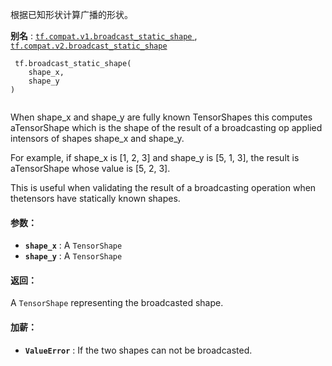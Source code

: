 根据已知形状计算广播的形状。

**别名** : [ `tf.compat.v1.broadcast_static_shape` ](/api_docs/python/tf/broadcast_static_shape), [ `tf.compat.v2.broadcast_static_shape` ](/api_docs/python/tf/broadcast_static_shape)

```
 tf.broadcast_static_shape(
    shape_x,
    shape_y
)
 
```

When shape_x and shape_y are fully known TensorShapes this computes aTensorShape which is the shape of the result of a broadcasting op applied intensors of shapes shape_x and shape_y.

For example, if shape_x is [1, 2, 3] and shape_y is [5, 1, 3], the result is aTensorShape whose value is [5, 2, 3].

This is useful when validating the result of a broadcasting operation when thetensors have statically known shapes.

#### 参数：
- **`shape_x`** : A  `TensorShape` 
- **`shape_y`** : A  `TensorShape` 


#### 返回：
A  `TensorShape`  representing the broadcasted shape.

#### 加薪：
- **`ValueError`** : If the two shapes can not be broadcasted.
